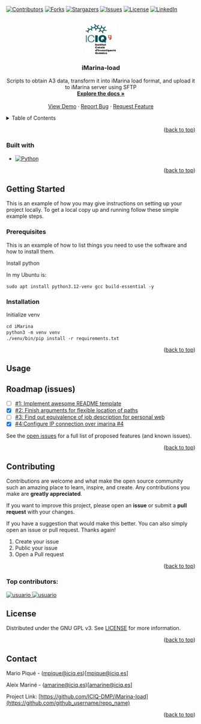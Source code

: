 <a id="readme-top"></a>


<!-- PROJECT SHIELDS -->
<!--
*** I'm using markdown "reference style" links for readability.
*** Reference links are enclosed in brackets [ ] instead of parentheses ( ).
*** See the bottom of this document for the declaration of the reference variables
*** for contributors-url, forks-url, etc. This is an optional, concise syntax you may use.
*** https://www.markdownguide.org/basic-syntax/#reference-style-links
-->
[![Contributors][contributors-shield]][contributors-url]
[![Forks][forks-shield]][forks-url]
[![Stargazers][stars-shield]][stars-url]
[![Issues][issues-shield]][issues-url]
[![License][license-shield]][license-url]
[![LinkedIn][linkedin-shield]][linkedin-url]


<!-- PROJECT LOGO -->
<br />
<div align="center">
  <a href="[https://github.com/github_username/repo_name](https://github.com/ICIQ-DMP/iMarina-load)">
    <img src="images/logo_iciq.png" alt="Logo" width="80" height="80">
  </a>

<h3 align="center">iMarina-load</h3>

  <p align="center">
    Scripts to obtain A3 data, transform it into iMarina load format, and upload it to iMarina server using SFTP
    <br />
    <a href="https://iciq-dmp.github.io/"><strong>Explore the docs »</strong></a>
    <br />
    <br />
    <a href="https://github.com/ICIQ-DMP/iMarina-load">View Demo</a>
    &middot;
    <a href="https://github.com/ICIQ-DMP/iMarina-load/issues/new?labels=bug&template=bug-report---.md">Report Bug</a>
    &middot;
    <a href="https://github.com/ICIQ-DMP/iMarina-load/issues/new?labels=enhancement&template=feature-request---.md">Request Feature</a>
  </p>
</div>

 
<!-- TABLE OF CONTENTS -->
<details>

  <summary>Table of Contents</summary>
<ol>
<li>
   
<ul>
    <li><a href="#built-with">Built With</a></li>
    
</ul> 

  
</li>
 <li>
<a href="#getting-started">Getting Started</a>

<ul>
     <li><a href="#prerequisites">Prerequisites</a></li>
     <li><a href="#installation">Installation</a></li>
     
  
</ul>

 </li>

 <li><a href="#usage">Usage</a></li>
 <li><a href="#roadmap">Roadmap</a></li>
 <li><a href="#contributing">Contributing</a></li>
 <li><a href="#license">License</a></li>
 <li><a href="#contact">Contact</a></li>
  
</ol>
  
</details>


<!-- ABOUT THE PROJECT -->

<p align="right">(<a href="#readme-top">back to top</a>)</p>


### Built with

* [![Python][Python]][Python-url]


<p align="right">(<a href="#readme-top">back to top</a>)</p>

<!-- GETTING STARTED -->
## Getting Started

This is an example of how you may give instructions on setting up your project locally.
To get a local copy up and running follow these simple example steps.

### Prerequisites

This is an example of how to list things you need to use the software and how to install them.

Install python

In my Ubuntu is:

```shell
sudo apt install python3.12-venv gcc build-essential -y
```

### Installation

Initialize venv

```shell
cd iMarina
python3 -m venv venv
./venv/bin/pip install -r requirements.txt 
```

<p align="right">(<a href="#readme-top">back to top</a>)</p>



## Usage


<!-- ROADMAP for issues -->
## Roadmap (issues)

- [ ] [#1: Implement awesome README template](https://github.com/ICIQ-DMP/iMarina-load/issues/1) 
- [x] [#2: Finish arguments for flexible location of paths](https://github.com/ICIQ-DMP/iMarina-load/issues/2)
- [ ] [#3: Find out equivalence of job description for personal web](https://github.com/ICIQ-DMP/iMarina-load/issues/3)
- [x] [#4:Configure IP connection over imarina #4 ](https://github.com/ICIQ-DMP/iMarina-load/issues/4)

See the [open issues](https://github.com/ICIQ-DMP/iMarina-load/issues) for a full list of proposed features (and known issues).

<p align="right">(<a href="#readme-top">back to top</a>)</p>


<!-- CONTRIBUTING -->
## Contributing

Contributions are welcome and what make the open source community such an amazing place to learn, inspire, and create. Any contributions you make are **greatly appreciated**.

If you want to improve this project, please open an **issue** or submit a **pull request** with your changes.

If you have a suggestion that would make this better.
You can also simply open an issue or pull request.
Thanks again!

1. Create your issue
2. Public your issue
3. Open a Pull request

<p align="right">(<a href="#readme-top">back to top</a>)</p>

### Top contributors:

<a href="https://github.com/AleixMT">
   <img src="https://avatars.githubusercontent.com/AleixMT" width="80px" alt="usuario"/>
</a>

<a href="https://github.com/MARIO31XD">
   <img src="https://avatars.githubusercontent.com/MARIO31XD" width="80px" alt="usuario"/>
</a>


<!-- LICENSE -->
## License

Distributed under the GNU GPL v3. See [LICENSE](https://github.com/ICIQ-DMP/iMarina-load/blob/master/LICENSE) for more information.

<p align="right">(<a href="#readme-top">back to top</a>)</p>


<!-- CONTACT -->
## Contact

Mario Piqué - (mpique@iciq.es)[mpique@iciq.es]

Aleix Mariné - (amarine@iciq.es)[amarine@iciq.es]
  


Project Link: [https://github.com/ICIQ-DMP/iMarina-load](https://github.com/github_username/repo_name)

<p align="right">(<a href="#readme-top">back to top</a>)</p>

 

<!-- MARKDOWN LINKS & IMAGES -->
<!-- https://www.markdownguide.org/basic-syntax/#reference-style-links -->
[contributors-shield]: https://img.shields.io/github/contributors/ICIQ-DMP/iMarina-load.svg?style=for-the-badge
[contributors-url]: https://github.com/ICIQ-DMP/iMarina-load/graphs/contributors
[forks-shield]: https://img.shields.io/github/forks/ICIQ-DMP/iMarina-load.svg?style=for-the-badge
[forks-url]: https://github.com/ICIQ-DMP/iMarina-load/forks
[forks-url]: https://img.shields.io/badge/Forks-blue?style=for-the-badge&logo=github&logoColor=white
[stars-shield]: https://img.shields.io/github/stars/ICIQ-DMP/iMarina-load.svg?style=for-the-badge
[stars-url]: https://github.com/ICIQ-DMP/iMarina-load/stargazers
[issues-shield]: https://img.shields.io/github/issues/ICIQ-DMP/iMarina-load.svg?style=for-the-badge
[issues-url]: https://github.com/ICIQ-DMP/iMarina-load/issues
[issues-url]: https://img.shields.io/badge/Issues-red?style=for-the-badge&logo=github&logoColor=white
[license-shield]: https://img.shields.io/github/license/ICIQ-DMP/iMarina-load.svg?style=for-the-badge
[license-url]: https://github.com/ICIQ-DMP/iMarina-load/blob/master/LICENSE

[license-shield]: https://img.shields.io/github/license/ICIQ-DMP/iMarina-load.svg?style=for-the-badge
[license-url]:https://github.com/ICIQ-DMP/iMarina-load/blob/master

[linkedin-shield]: https://img.shields.io/badge/LinkedIn-blue?style=for-the-badge&logo=linkedin&logoColor=white
[linkedin-url]: https://es.linkedin.com/company/iciq

[product-screenshot]: images/screenshot.png

[Python]: https://img.shields.io/badge/python-3670A0?style=for-the-badge&logo=python&logoColor=ffdd54
[Python-url]: https://www.python.org/
